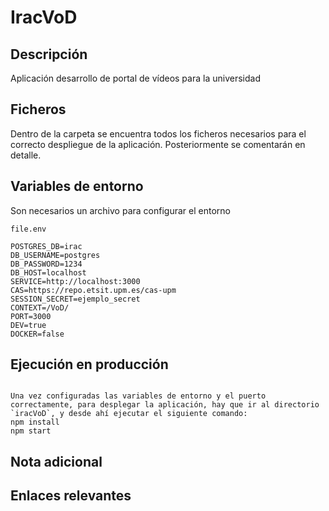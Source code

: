 # IracVoD

## Descripción
Aplicación desarrollo de portal de vídeos para la universidad

## Ficheros
Dentro de la carpeta  se encuentra todos los ficheros necesarios para el correcto despliegue de la aplicación. Posteriormente se comentarán en detalle.


## Variables de entorno 

Son necesarios un archivo para configurar el entorno

`file.env`

```
POSTGRES_DB=irac
DB_USERNAME=postgres
DB_PASSWORD=1234
DB_HOST=localhost
SERVICE=http://localhost:3000
CAS=https://repo.etsit.upm.es/cas-upm
SESSION_SECRET=ejemplo_secret
CONTEXT=/VoD/
PORT=3000
DEV=true
DOCKER=false

```

## Ejecución en producción
```

Una vez configuradas las variables de entorno y el puerto correctamente, para desplegar la aplicación, hay que ir al directorio `iracVoD`, y desde ahí ejecutar el siguiente comando:
npm install
npm start

```


## Nota adicional
 

## Enlaces relevantes

